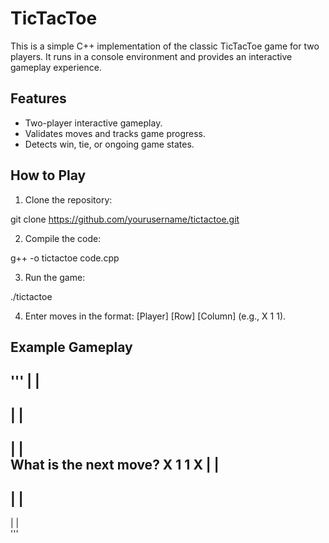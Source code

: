 # TicTacToe

This is a simple C++ implementation of the classic TicTacToe game for two players. It runs in a console environment and provides an interactive gameplay experience.

## Features

- Two-player interactive gameplay.
- Validates moves and tracks game progress.
- Detects win, tie, or ongoing game states.

## How to Play

1. Clone the repository:

git clone https://github.com/yourusername/tictactoe.git

2. Compile the code:

g++ -o tictactoe code.cpp

3. Run the game:

./tictactoe

4. Enter moves in the format: [Player] [Row] [Column] (e.g., X 1 1).

## Example Gameplay
'''
   |   |  
---------
   |   |  
---------
   |   |  
What is the next move? X 1 1
X  |   |  
---------
   |   |  
---------
   |   |  
'''
